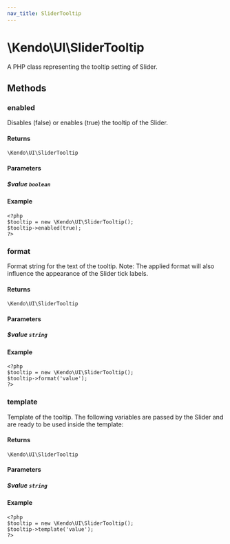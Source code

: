 ```yaml
---
nav_title: SliderTooltip
---
```


# \Kendo\UI\SliderTooltip

A PHP class representing the tooltip setting of Slider.


## Methods

### enabled
Disables (false) or enables (true) the tooltip of
the Slider.

#### Returns
`\Kendo\UI\SliderTooltip`

#### Parameters

##### $value `boolean`



#### Example 
    <?php
    $tooltip = new \Kendo\UI\SliderTooltip();
    $tooltip->enabled(true);
    ?>

### format
Format string for the text of the tooltip. Note: The applied
format will also influence the appearance of the Slider
tick labels.

#### Returns
`\Kendo\UI\SliderTooltip`

#### Parameters

##### $value `string`



#### Example 
    <?php
    $tooltip = new \Kendo\UI\SliderTooltip();
    $tooltip->format('value');
    ?>

### template
Template of the tooltip. The following variables are passed by the Slider and are ready to be used inside the template:

#### Returns
`\Kendo\UI\SliderTooltip`

#### Parameters

##### $value `string`



#### Example 
    <?php
    $tooltip = new \Kendo\UI\SliderTooltip();
    $tooltip->template('value');
    ?>

